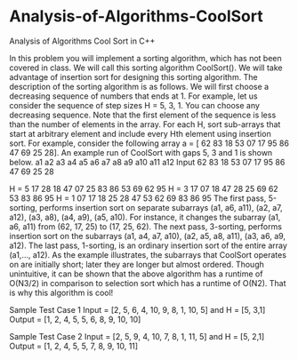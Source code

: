 # Analysis-of-Algorithms-CoolSort
Analysis of Algorithms Cool Sort in C++

In this problem you will implement a sorting algorithm, which has not been covered in class. We will call this sorting algorithm CoolSort(). We will take advantage of insertion sort for designing this sorting algorithm. The description of the sorting algorithm is as follows.  We will first choose a decreasing sequence of numbers that ends at 1. For example, let us consider the sequence of step sizes H = 5, 3, 1. You can choose any decreasing sequence. Note that the first element of the sequence is less than the number of elements in the array.   For each H, sort sub-arrays that start at arbitrary element and include every Hth element using insertion sort. For example, consider the following array a = [ 62 83 18 53 07 17 95 86 47 69 25 28]. An example run of CoolSort with gaps 5, 3 and 1 is shown below. a1  a2  a3  a4 a5  a6 a7  a8  a9 a10 a11 a12  Input    62 83 18 53 07 17 95 86 47 69 25 28 

 
H = 5   17 28 18 47 07 25 83 86 53 69 62 95 H = 3   17 07 18 47 28 25 69 62 53 83 86 95 H = 1   07 17 18 25 28 47 53 62 69 83 86 95 The first pass, 5-sorting, performs insertion sort on separate subarrays (a1, a6, a11), (a2, a7, a12), (a3, a8), (a4, a9), (a5, a10). For instance, it changes the subarray (a1, a6, a11) from (62, 17, 25) to (17, 25, 62). The next pass, 3-sorting, performs insertion sort on the subarrays (a1, a4, a7, a10), (a2, a5, a8, a11), (a3, a6, a9, a12). The last pass, 1-sorting, is an ordinary insertion sort of the entire array (a1,..., a12). As the example illustrates, the subarrays that CoolSort operates on are initially short; later they are longer but almost ordered.  Though unintuitive, it can be shown that the above algorithm has a runtime of O(N3/2) in comparison to selection sort which has a runtime of O(N2). That is why this algorithm is cool! 
 
Sample Test Case 1   Input = [2, 5, 6, 4, 10, 9, 8, 1, 10, 5] and H = [5, 3,1] Output = [1, 2, 4, 5, 5, 6, 8, 9, 10, 10] 
 
Sample Test Case 2   Input = [2, 5, 9, 4, 10, 7, 8, 1, 11, 5] and H = [5, 2,1] Output = [1, 2, 4, 5, 5, 7, 8, 9, 10, 11]
